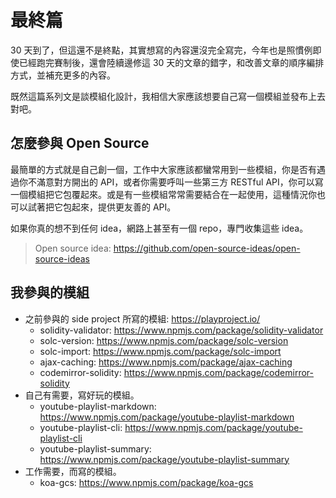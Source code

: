 # 最終篇

30 天到了，但這還不是終點，其實想寫的內容還沒完全寫完，今年也是照慣例即使已經跑完賽制後，還會陸續邊修這 30 天的文章的錯字，和改善文章的順序編排方式，並補充更多的內容。

既然這篇系列文是談模組化設計，我相信大家應該想要自己寫一個模組並發布上去對吧。

## 怎麼參與 Open Source

最簡單的方式就是自己創一個，工作中大家應該都蠻常用到一些模組，你是否有遇過你不滿意對方開出的 API，或者你需要呼叫一些第三方 RESTful API，你可以寫一個模組把它包覆起來。或是有一些模組常常需要結合在一起使用，這種情況你也可以試著把它包起來，提供更友善的 API。

如果你真的想不到任何 idea，網路上甚至有一個 repo，專門收集這些 idea。

> Open source idea: <https://github.com/open-source-ideas/open-source-ideas>

## 我參與的模組

- 之前參與的 side project 所寫的模組: <https://playproject.io/>
  - solidity-validator: <https://www.npmjs.com/package/solidity-validator>
  - solc-version: <https://www.npmjs.com/package/solc-version>
  - solc-import: <https://www.npmjs.com/package/solc-import>
  - ajax-caching: <https://www.npmjs.com/package/ajax-caching>
  - codemirror-solidity: <https://www.npmjs.com/package/codemirror-solidity>
- 自己有需要，寫好玩的模組。
  - youtube-playlist-markdown: <https://www.npmjs.com/package/youtube-playlist-markdown>
  - youtube-playlist-cli: <https://www.npmjs.com/package/youtube-playlist-cli>
  - youtube-playlist-summary: <https://www.npmjs.com/package/youtube-playlist-summary>
- 工作需要，而寫的模組。
  - koa-gcs: <https://www.npmjs.com/package/koa-gcs>
